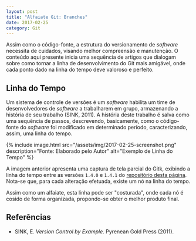 ```yaml
---
layout: post
title: "Alfaiate Git: Branches"
date: 2017-02-25
category: Git
---
```


Assim como o código-fonte, a estrutura do versionamento de _software_ necessita de cuidados, visando melhor compreensão e manutenção. O conteúdo aqui presente inicia uma sequência de artigos que dialogam sobre como tornar a linha de desenvolvimento do Git mais amigável, onde cada ponto dado na linha do tempo deve valoroso e perfeito.

## Linha do Tempo

Um sistema de controle de versões é um _software_ habilita um time de desenvolvedores de _software_ a trabalharem em grupo, armazenando a história de seu trabalho (SINK, 2011). A história deste trabalho é salva como uma sequência de passos, descrevendo, basicamente, como o código-fonte do _software_ foi modificado em determinado período, caracterizando, assim, uma linha do tempo.

{% include image.html src="/assets/img/2017-02-25-screenshot.png" description="Fonte: Elaborado pelo Autor" alt="Exemplo de Linha do Tempo" %}

A imagem anterior apresenta uma captura de tela parcial do Gitk, exibindo a linha do tempo entre as versões `1.4.0` e `1.4.1` do [repositório desta página](https://github.com/wandersonwhcr/wandersonwhcr.github.io). Nota-se que, para cada alteração efetuada, existe um nó na linha do tempo.

Assim como um alfaiate, esta linha pode ser "costurada", onde cada nó é cosido de forma organizada, propondo-se obter o melhor produto final.

## Referências

* SINK, E. _Version Control by Example_. Pyrenean Gold Press (2011).
